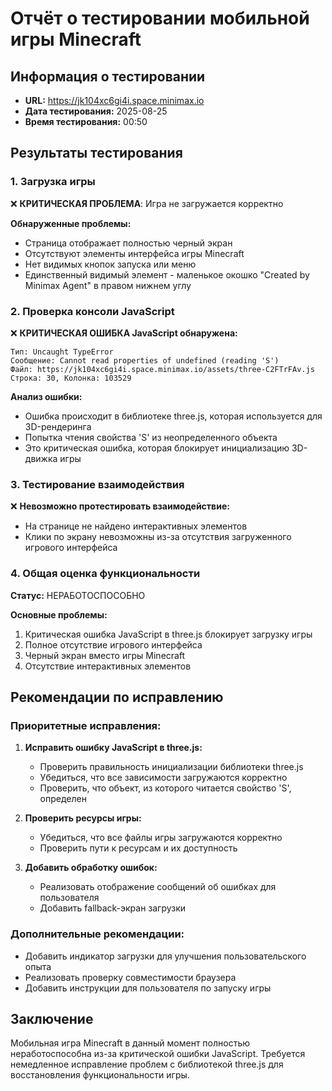 # Отчёт о тестировании мобильной игры Minecraft

## Информация о тестировании
- **URL:** https://jk104xc6gi4i.space.minimax.io
- **Дата тестирования:** 2025-08-25
- **Время тестирования:** 00:50

## Результаты тестирования

### 1. Загрузка игры
❌ **КРИТИЧЕСКАЯ ПРОБЛЕМА**: Игра не загружается корректно

**Обнаруженные проблемы:**
- Страница отображает полностью черный экран
- Отсутствуют элементы интерфейса игры Minecraft
- Нет видимых кнопок запуска или меню
- Единственный видимый элемент - маленькое окошко "Created by Minimax Agent" в правом нижнем углу

### 2. Проверка консоли JavaScript
❌ **КРИТИЧЕСКАЯ ОШИБКА JavaScript обнаружена:**

```
Тип: Uncaught TypeError
Сообщение: Cannot read properties of undefined (reading 'S')
Файл: https://jk104xc6gi4i.space.minimax.io/assets/three-C2FTrFAv.js
Строка: 30, Колонка: 103529
```

**Анализ ошибки:**
- Ошибка происходит в библиотеке three.js, которая используется для 3D-рендеринга
- Попытка чтения свойства 'S' из неопределенного объекта
- Это критическая ошибка, которая блокирует инициализацию 3D-движка игры

### 3. Тестирование взаимодействия
❌ **Невозможно протестировать взаимодействие:**
- На странице не найдено интерактивных элементов
- Клики по экрану невозможны из-за отсутствия загруженного игрового интерфейса

### 4. Общая оценка функциональности
**Статус:** НЕРАБОТОСПОСОБНО

**Основные проблемы:**
1. Критическая ошибка JavaScript в three.js блокирует загрузку игры
2. Полное отсутствие игрового интерфейса
3. Черный экран вместо игры Minecraft
4. Отсутствие интерактивных элементов

## Рекомендации по исправлению

### Приоритетные исправления:
1. **Исправить ошибку JavaScript в three.js:**
   - Проверить правильность инициализации библиотеки three.js
   - Убедиться, что все зависимости загружаются корректно
   - Проверить, что объект, из которого читается свойство 'S', определен

2. **Проверить ресурсы игры:**
   - Убедиться, что все файлы игры загружаются корректно
   - Проверить пути к ресурсам и их доступность

3. **Добавить обработку ошибок:**
   - Реализовать отображение сообщений об ошибках для пользователя
   - Добавить fallback-экран загрузки

### Дополнительные рекомендации:
- Добавить индикатор загрузки для улучшения пользовательского опыта
- Реализовать проверку совместимости браузера
- Добавить инструкции для пользователя по запуску игры

## Заключение
Мобильная игра Minecraft в данный момент полностью неработоспособна из-за критической ошибки JavaScript. Требуется немедленное исправление проблем с библиотекой three.js для восстановления функциональности игры.